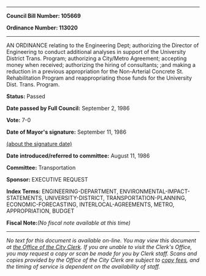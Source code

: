 

********

**Council Bill Number: 105669**
   
**Ordinance Number: 113020**
********

 AN ORDINANCE relating to the Engineering Dept; authorizing the Director of Engineering to conduct additional analyses in support of the University District Trans. Program; authorizing a City/Metro Agreement; accepting money when received; authorizing the hiring of consultants; ;and making a reduction in a previous appropriation for the Non-Arterial Concrete St. Rehabilitation Program and reappropriating those funds for the University Dist. Trans. Program.

**Status:** Passed
   
**Date passed by Full Council:** September 2, 1986
   
**Vote:** 7-0
   
**Date of Mayor's signature:** September 11, 1986
   
[(about the signature date)](/~public/approvaldate.htm)
   
   
   
**Date introduced/referred to committee:** August 11, 1986
   
**Committee:** Transportation
   
**Sponsor:** EXECUTIVE REQUEST
   
   
**Index Terms:** ENGINEERING-DEPARTMENT, ENVIRONMENTAL-IMPACT-STATEMENTS, UNIVERSITY-DISTRICT, TRANSPORTATION-PLANNING, ECONOMIC-FORECASTING, INTERLOCAL-AGREEMENTS, METRO, APPROPRIATION, BUDGET

**Fiscal Note:**_(No fiscal note available at this time)_
********

_No text for this document is available on-line. You may view this document at [the Office of the City Clerk](http://www.seattle.gov/leg/clerk/contactUs.htm). If you are unable to visit the Clerk's Office, you may request a copy or scan be made for you by Clerk staff. Scans and copies provided by the Office of the City Clerk are subject to [copy fees](http://clerk.seattle.gov/~public/clerkfees.htm), and the timing of service is dependent on the availability of staff._

